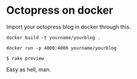 # Octopress on docker

Import your octopress blog in docker through this.

```
docker build -t yourname/yourblog .

docker run -p 4000:4000 yourname/yourblog

$ rake preview
```

Easy as hell, man.

